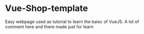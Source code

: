 # Vue-Shop-template
Easy webpage used as tutorial to learn the baisc of VueJS.
A lot of comment here and there made just for learn
